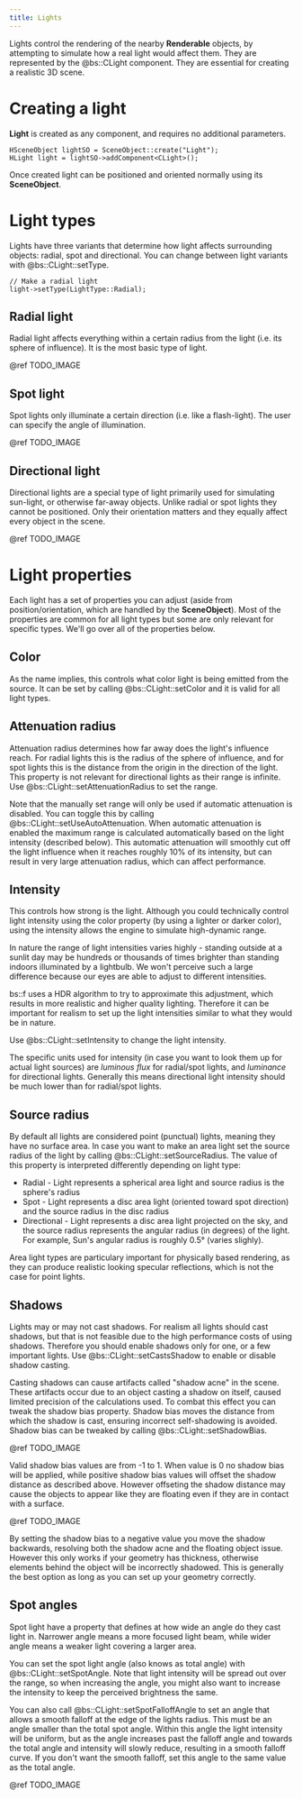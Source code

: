 ```yaml
---
title: Lights
---
```


Lights control the rendering of the nearby **Renderable** objects, by attempting to simulate how a real light would affect them. They are represented by the @bs::CLight component. They are essential for creating a realistic 3D scene.

# Creating a light
**Light** is created as any component, and requires no additional parameters.

~~~~~~~~~~~~~{.cpp}
HSceneObject lightSO = SceneObject::create("Light");
HLight light = lightSO->addComponent<CLight>();
~~~~~~~~~~~~~

Once created light can be positioned and oriented normally using its **SceneObject**.

# Light types
Lights have three variants that determine how light affects surrounding objects: radial, spot and directional. You can change between light variants with @bs::CLight::setType.

~~~~~~~~~~~~~{.cpp}
// Make a radial light
light->setType(LightType::Radial);
~~~~~~~~~~~~~

## Radial light

Radial light affects everything within a certain radius from the light (i.e. its sphere of influence). It is the most basic type of light.

@ref TODO_IMAGE

## Spot light

Spot lights only illuminate a certain direction (i.e. like a flash-light). The user can specify the angle of illumination.

@ref TODO_IMAGE

## Directional light

Directional lights are a special type of light primarily used for simulating sun-light, or otherwise far-away objects. Unlike radial or spot lights they cannot be positioned. Only their orientation matters and they equally affect every object in the scene.

@ref TODO_IMAGE

# Light properties
Each light has a set of properties you can adjust (aside from position/orientation, which are handled by the **SceneObject**). Most of the properties are common for all light types but some are only relevant for specific types. We'll go over all of the properties below.

## Color
As the name implies, this controls what color light is being emitted from the source. It can be set by calling @bs::CLight::setColor and it is valid for all light types.

## Attenuation radius
Attenuation radius determines how far away does the light's influence reach. For radial lights this is the radius of the sphere of influence, and for spot lights this is the distance from the origin in the direction of the light. This property is not relevant for directional lights as their range is infinite. Use @bs::CLight::setAttenuationRadius to set the range.

Note that the manually set range will only be used if automatic attenuation is disabled. You can toggle this by calling @bs::CLight::setUseAutoAttenuation. When automatic attenuation is enabled the maximum range is calculated automatically based on the light intensity (described below). This automatic attenuation will smoothly cut off the light influence when it reaches roughly 10% of its intensity, but can result in very large attenuation radius, which can affect performance.

## Intensity
This controls how strong is the light. Although you could technically control light intensity using the color property (by using a lighter or darker color), using the intensity allows the engine to simulate high-dynamic range. 

In nature the range of light intensities varies highly - standing outside at a sunlit day may be hundreds or thousands of times brighter than standing indoors illuminated by a lightbulb. We won't perceive such a large difference because our eyes are able to adjust to different intensities.

bs::f uses a HDR algorithm to try to approximate this adjustment, which results in more realistic and higher quality lighting. Therefore it can be important for realism to set up the light intensities similar to what they would be in nature. 

Use @bs::CLight::setIntensity to change the light intensity. 

The specific units used for intensity (in case you want to look them up for actual light sources) are *luminous flux* for radial/spot lights, and *luminance* for directional lights. Generally this means directional light intensity should be much lower than for radial/spot lights.

## Source radius
By default all lights are considered point (punctual) lights, meaning they have no surface area. In case you want to make an area light set the source radius of the light by calling @bs::CLight::setSourceRadius. The value of this property is interpreted differently depending on light type:
 - Radial - Light represents a spherical area light and source radius is the sphere's radius
 - Spot - Light represents a disc area light (oriented toward spot direction) and the source radius in the disc radius
 - Directional - Light represents a disc area light projected on the sky, and the source radius represents the angular radius (in degrees) of the light. For example, Sun's angular radius is roughly 0.5° (varies slighly).

Area light types are particulary important for physically based rendering, as they can produce realistic looking specular reflections, which is not the case for point lights. 
 
## Shadows
Lights may or may not cast shadows. For realism all lights should cast shadows, but that is not feasible due to the high performance costs of using shadows. Therefore you should enable shadows only for one, or a few important lights. Use @bs::CLight::setCastsShadow to enable or disable shadow casting.

Casting shadows can cause artifacts called "shadow acne" in the scene. These artifacts occur due to an object casting a shadow on itself, caused limited precision of the calculations used. To combat this effect you can tweak the shadow bias property. Shadow bias moves the distance from which the shadow is cast, ensuring incorrect self-shadowing is avoided. Shadow bias can be tweaked by calling @bs::CLight::setShadowBias.

@ref TODO_IMAGE

Valid shadow bias values are from -1 to 1. When value is 0 no shadow bias will be applied, while positive shadow bias values will offset the shadow distance as described above. However offseting the shadow distance may cause the objects to appear like they are floating even if they are in contact with a surface.

@ref TODO_IMAGE

By setting the shadow bias to a negative value you move the shadow backwards, resolving both the shadow acne and the floating object issue. However this only works if your geometry has thickness, otherwise elements behind the object will be incorrectly shadowed. This is generally the best option as long as you can set up your geometry correctly.

## Spot angles
Spot light have a property that defines at how wide an angle do they cast light in. Narrower angle means a more focused light beam, while wider angle means a weaker light covering a larger area. 

You can set the spot light angle (also knows as total angle) with @bs::CLight::setSpotAngle. Note that light intensity will be spread out over the range, so when increasing the angle, you might also want to increase the intensity to keep the perceived brightness the same.

You can also call @bs::CLight::setSpotFalloffAngle to set an angle that allows a smooth falloff at the edge of the lights radius. This must be an angle smaller than the total spot angle. Within this angle the light intensity will be uniform, but as the angle increases past the falloff angle and towards the total angle and intensity will slowly reduce, resulting in a smooth falloff curve. If you don't want the smooth falloff, set this angle to the same value as the total angle.

@ref TODO_IMAGE